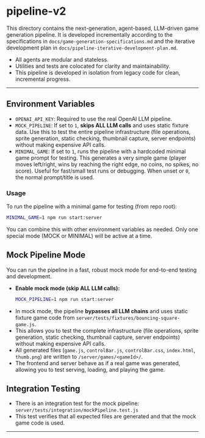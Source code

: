 # pipeline-v2

This directory contains the next-generation, agent-based, LLM-driven game generation pipeline. It is developed incrementally according to the specifications in `docs/game-generation-specifications.md` and the iterative development plan in `docs/pipeline-iterative-development-plan.md`.

- All agents are modular and stateless.
- Utilities and tests are colocated for clarity and maintainability.
- This pipeline is developed in isolation from legacy code for clean, incremental progress.

---

## Environment Variables

- `OPENAI_API_KEY`: Required to use the real OpenAI LLM pipeline.
- `MOCK_PIPELINE`: If set to `1`, **skips ALL LLM calls** and uses static fixture data. Use this to test the entire pipeline infrastructure (file operations, sprite generation, static checking, thumbnail capture, server endpoints) without making expensive API calls.
- `MINIMAL_GAME`: If set to `1`, runs the pipeline with a hardcoded minimal game prompt for testing. This generates a very simple game (player moves left/right, wins by reaching the right edge, no coins, no spikes, no score). Useful for fast/small test runs or debugging. When unset or `0`, the normal prompt/title is used.

### Usage

To run the pipeline with a minimal game for testing (from repo root):

```sh
MINIMAL_GAME=1 npm run start:server
```

You can combine this with other environment variables as needed. Only one special mode (MOCK or MINIMAL) will be active at a time.

## Mock Pipeline Mode

You can run the pipeline in a fast, robust mock mode for end-to-end testing and development.

- **Enable mock mode (skip ALL LLM calls):**
  ```sh
  MOCK_PIPELINE=1 npm run start:server
  ```
- In mock mode, the pipeline **bypasses all LLM chains** and uses static fixture game code from `server/tests/fixtures/bouncing-square-game.js`.
- This allows you to test the complete infrastructure (file operations, sprite generation, static checking, thumbnail capture, server endpoints) without making expensive API calls.
- All generated files (`game.js`, `controlBar.js`, `controlBar.css`, `index.html`, `thumb.png`) are written to `/server/games/<gameId>/`.
- The frontend and server behave as if a real game was generated, allowing you to test serving, loading, and playing the game.

## Integration Testing

- There is an integration test for the mock pipeline: `server/tests/integration/mockPipeline.test.js`
- This test verifies that all expected files are generated and that the mock game code is used.

---
